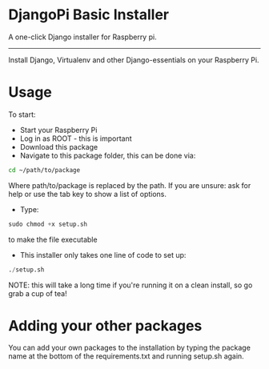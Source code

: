DjangoPi Basic Installer
=
A one-click Django installer for Raspberry pi.

----------

Install Django, Virtualenv and other Django-essentials on your Raspberry Pi.


Usage
=

To start:


* Start your Raspberry Pi
* Log in as ROOT - this is important
* Download this package
* Navigate to this package folder, this can be done via:


```bash
cd ~/path/to/package
```

Where path/to/package is replaced by the path. If you are unsure: ask for help or use the tab key to show a list of options.

 - Type:

```Python
sudo chmod +x setup.sh
```

to make the file executable

- This installer only takes one line of code to set up:

```Python
./setup.sh
```

NOTE: this will take a long time if you're running it on a clean install, so go grab a cup of tea!

Adding your other packages
=

You can add your own packages to the installation by typing the package name at the bottom of the requirements.txt and running setup.sh again.
